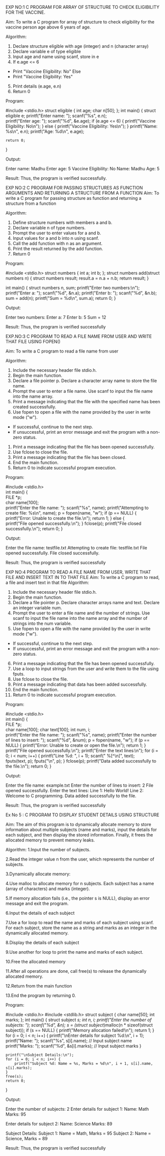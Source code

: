 EXP NO:1 C PROGRAM FOR ARRAY OF STRUCTURE TO CHECK ELIGIBILITY FOR THE VACCINE.

Aim:
To write a C program for array of structure to check eligibility for the vaccine person age above 6 years of age.

Algorithm:
1.	Declare structure eligible with age (integer) and n (character array)
2.	Declare variable e of type eligible
3.	Input age and name using scanf, store in e
4.	If e.age <= 6
-	Print "Vaccine Eligibility: No"
Else
-	Print "Vaccine Eligibility: Yes"
5.	Print details (e.age, e.n)
6.	Return 0
 
Program:

#include <stdio.h>
struct eligible {
    int age;
    char n[50];
};
int main() {
    struct eligible e;
    printf("Enter name: ");
    scanf("%s", e.n);    
    printf("Enter age: ");
    scanf("%d", &e.age);
    if (e.age <= 6) {
        printf("Vaccine Eligibility: No\n");
    } else {
        printf("Vaccine Eligibility: Yes\n");
    }
    printf("Name: %s\n", e.n);
    printf("Age: %d\n", e.age);

    return 0;
}



Output:


Enter name: Madhu
Enter age: 5
Vaccine Eligibility: No
Name: Madhu
Age: 5



Result:
Thus, the program is verified successfully. 



EXP NO:2 C PROGRAM FOR PASSING STRUCTURES AS FUNCTION ARGUMENTS AND RETURNING A STRUCTURE FROM A FUNCTION
Aim:
To write a C program for passing structure as function and returning a structure from a function

Algorithm:
1.	Define structure numbers with members a and b.
2.	Declare variable n of type numbers.
3.	Prompt the user to enter values for a and b.
4.	Input values for a and b into n using scanf.
5.	Call the add function with n as an argument.
6.	Print the result returned by the add function.
7.	Return 0
 
Program:

#include <stdio.h>
struct numbers {
    int a;
    int b;
};
struct numbers add(struct numbers n) {
    struct numbers result;
    result.a = n.a + n.b; 
    return result;
}

int main() {
    struct numbers n, sum;
    printf("Enter two numbers:\n");
    printf("Enter a: ");
    scanf("%d", &n.a);
    printf("Enter b: ");
    scanf("%d", &n.b);
    sum = add(n);
    printf("Sum = %d\n", sum.a);
    return 0;
}





Output:



Enter two numbers:
Enter a: 7
Enter b: 5
Sum = 12






Result:
Thus, the program is verified successfully


 
EXP.NO:3 C PROGRAM TO READ A FILE NAME FROM USER AND WRITE THAT FILE USING FOPEN()

Aim:
To write a C program to read a file name from user

Algorithm:
1.	Include the necessary header file stdio.h.
2.	Begin the main function.
3.	Declare a file pointer p.
Declare a character array name to store the file name.
4.	Prompt the user to enter a file name.
Use scanf to input the file name into the name array.
5.	Print a message indicating that the file with the specified name has been created successfully.
6.	Use fopen to open a file with the name provided by the user in write mode ("w").
-	If successful, continue to the next step.
-	If unsuccessful, print an error message and exit the program with a non-zero status.
1.	Print a message indicating that the file has been opened successfully.
2.	Use fclose to close the file.
3.	Print a message indicating that the file has been closed.
4.	End the main function.
5.	Return 0 to indicate successful program execution.
 
Program:

#include <stdio.h>  
int main() {       
    FILE *p;        
    char name[100];  
    printf("Enter the file name: ");
    scanf("%s", name);
    printf("Attempting to create file: %s\n", name);
    p = fopen(name, "w");
    if (p == NULL) {
        printf("Error: Unable to create the file.\n");
        return 1; 
    } else {      
        printf("File opened successfully.\n");
    }
    fclose(p);
    printf("File closed successfully.\n");
    return 0;
}





Output:


Enter the file name: testfile.txt
Attempting to create file: testfile.txt
File opened successfully.
File closed successfully.












Result:
Thus, the program is verified successfully
 


EXP NO:4   PROGRAM TO READ A FILE NAME FROM USER, WRITE THAT FILE AND INSERT TEXT IN TO THAT FILE
Aim:
To write a C program to read, a file and insert text in that file
Algorithm:
1.	Include the necessary header file stdio.h.
2.	Begin the main function.
3.	Declare a file pointer p.
Declare character arrays name and text. Declare an integer variable num.
4.	Prompt the user to enter a file name and the number of strings.
Use scanf to input the file name into the name array and the number of strings into the num variable.
5.	Use fopen to open a file with the name provided by the user in write mode ("w").
-	If successful, continue to the next step.
-	If unsuccessful, print an error message and exit the program with a non-zero status.
6.	Print a message indicating that the file has been opened successfully.
1.	Use a loop to input strings from the user and write them to the file using fputs.
2.	Use fclose to close the file.
3.	Print a message indicating that data has been added successfully.
4.	End the main function.
5.	Return 0 to indicate successful program execution.
 
Program:

#include <stdio.h>  
int main() {     
    FILE *p;        
    char name[100]; 
    char text[100];
    int num, i;     
    printf("Enter the file name: ");
    scanf("%s", name);
    printf("Enter the number of lines to insert: ");
    scanf("%d", &num);
    p = fopen(name, "w");
    if (p == NULL) {
        printf("Error: Unable to create or open the file.\n");
        return 1; 
    }
    printf("File opened successfully.\n");
    printf("Enter the text lines:\n");
    for (i = 0; i < num; i++) {
        printf("Line %d: ", i + 1);
        scanf(" %[^\n]", text);  
        fputs(text, p);
        fputs("\n", p);
    }
    fclose(p);
    printf("Data added successfully to the file.\n");
    return 0;
}





Output:


Enter the file name: example.txt
Enter the number of lines to insert: 2
File opened successfully.
Enter the text lines:
Line 1: Hello World!
Line 2: Welcome to C programming.
Data added successfully to the file.







Result:
Thus, the program is verified successfully



Ex No 5 : C PROGRAM TO DISPLAY STUDENT DETAILS USING STRUCTURE

Aim:
The aim of this program is to dynamically allocate memory to store information about multiple subjects (name and marks), input the details for each subject, and then display the stored information. Finally, it frees the allocated memory to prevent memory leaks.

Algorithm:
1.Input the number of subjects.

2.Read the integer value n from the user, which represents the number of subjects.

3.Dynamically allocate memory:

4.Use malloc to allocate memory for n subjects. Each subject has a name (array of characters) and marks (integer).

5.If memory allocation fails (i.e., the pointer s is NULL), display an error message and exit the program.

6.Input the details of each subject

7.Use a for loop to read the name and marks of each subject using scanf. For each subject, store the name as a string and marks as an integer in the dynamically allocated memory.

8.Display the details of each subject

9.Use another for loop to print the name and marks of each subject.

10.Free the allocated memory

11.After all operations are done, call free(s) to release the dynamically allocated memory.

12.Return from the main function

13.End the program by returning 0.

Program:

#include <stdio.h>
#include <stdlib.h> 
struct subject {
    char name[50];
    int marks;
};
int main() {
    struct subject *s; 
    int n, i;
    printf("Enter the number of subjects: ");
    scanf("%d", &n);
    s = (struct subject*)malloc(n * sizeof(struct subject));
    if (s == NULL) {
        printf("Memory allocation failed!\n");
        return 1;
    }
    for (i = 0; i < n; i++) {
        printf("\nEnter details for subject %d:\n", i + 1);
        printf("Name: ");
        scanf("%s", s[i].name); // Input subject name
        printf("Marks: ");
        scanf("%d", &s[i].marks); // Input subject marks
    }

    printf("\nSubject Details:\n");
    for (i = 0; i < n; i++) {
        printf("Subject %d: Name = %s, Marks = %d\n", i + 1, s[i].name, s[i].marks);
    }
    free(s);
    return 0;
}






Output:


Enter the number of subjects: 2
Enter details for subject 1:
Name: Math
Marks: 95

Enter details for subject 2:
Name: Science
Marks: 89

Subject Details:
Subject 1: Name = Math, Marks = 95
Subject 2: Name = Science, Marks = 89








Result:
Thus, the program is verified successfully
